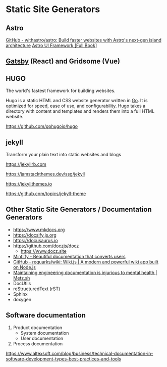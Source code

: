 # Static Site Generators

## Astro

[GitHub - withastro/astro: Build faster websites with Astro's next-gen island architecture](https://github.com/withastro/astro)
[Astro UI Framework [Full Book]](https://www.freecodecamp.org/news/how-to-use-the-astro-ui-framework/)

## [Gatsby](gatsby) (React) and Gridsome (Vue)

## HUGO

The world's fastest framework for building websites.

Hugo is a static HTML and CSS website generator written in [Go](https://golang.org/). It is optimized for speed, ease of use, and configurability. Hugo takes a directory with content and templates and renders them into a full HTML website.

https://github.com/gohugoio/hugo

## jekyll

Transform your plain text into static websites and blogs

https://jekyllrb.com

https://jamstackthemes.dev/ssg/jekyll

https://jekyllthemes.io

https://github.com/topics/jekyll-theme

## Other Static Site Generators / Documentation Generators

- https://www.mkdocs.org
- https://docsify.js.org
- https://docusaurus.io
- https://github.com/doczjs/docz
  - https://www.docz.site
- [Mintlify - Beautiful documentation that converts users](https://mintlify.com/)
- [GitHub - requarks/wiki: Wiki.js | A modern and powerful wiki app built on Node.js](https://github.com/Requarks/wiki)
- [Maintaining engineering documentation is injurious to mental health | Metz.sh](https://metz.sh/)
- DocUtils
- reStructuredText (rST)
- Sphinx
- doxygen

## Software documentation

1. Product documentation
   - System documentation
   - User documentation
2. Process documentation

https://www.altexsoft.com/blog/business/technical-documentation-in-software-development-types-best-practices-and-tools
